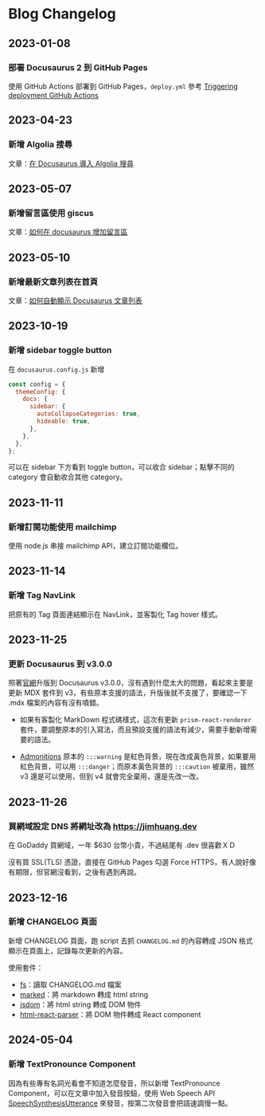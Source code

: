 # Blog Changelog

## 2023-01-08

### 部署 Docusaurus 2 到 GitHub Pages

使用 GitHub Actions 部署到 GitHub Pages，`deploy.yml` 參考 [Triggering deployment GitHub Actions](https://docusaurus.io/docs/deployment#triggering-deployment-with-github-actions)

## 2023-04-23

### 新增 Algolia 搜尋

文章：[在 Docusaurus 導入 Algolia 搜尋](/Docusaurus/algolia)

## 2023-05-07

### 新增留言區使用 giscus

文章：[如何在 docusaurus 增加留言區](/Docusaurus/giscus)

## 2023-05-10

### 新增最新文章列表在首頁

文章：[如何自動顯示 Docusaurus 文章列表](/Docusaurus/getDocList)

## 2023-10-19

### 新增 sidebar toggle button

在 `docusaurus.config.js` 新增

```js
const config = {
  themeConfig: {
    docs: {
      sidebar: {
        autoCollapseCategories: true,
        hideable: true,
      },
    },
  },
};
```

可以在 sidebar 下方看到 toggle button，可以收合 sidebar；點擊不同的 category 會自動收合其他 category。

## 2023-11-11

### 新增訂閱功能使用 mailchimp

使用 node.js 串接 mailchimp API，建立訂閱功能欄位。

## 2023-11-14

### 新增 Tag NavLink

把原有的 Tag 頁面連結顯示在 NavLink，並客製化 Tag hover 樣式。

## 2023-11-25

### 更新 Docusaurus 到 v3.0.0

照著[官網](https://docusaurus.io/docs/migration/v3)升版到 Docusaurus v3.0.0，沒有遇到什麼太大的問題，看起來主要是更新 MDX 套件到 v3，有些原本支援的語法，升版後就不支援了，要確認一下 .mdx 檔案的內容有沒有噴錯。

- 如果有客製化 MarkDown 程式碼樣式，這次有更新 `prism-react-renderer` 套件，要調整原本的引入寫法，而且預設支援的語法有減少，需要手動新增需要的語法。

- [Admonitions](https://github.com/facebook/docusaurus/pull/9308) 原本的 `:::warning` 是紅色背景，現在改成黃色背景，如果要用紅色背景，可以用 `:::danger`；而原本黃色背景的 `:::caution` 被棄用，雖然 v3 還是可以使用，但到 v4 就會完全棄用，還是先改一改。

## 2023-11-26

### 買網域設定 DNS 將網址改為 https://jimhuang.dev

在 GoDaddy 買網域，一年 $630 台幣小貴，不過結尾有 .dev 很喜歡ＸＤ

沒有買 SSL(TLS) 憑證，直接在 GitHub Pages 勾選 Force HTTPS，有人說好像有期限，但官網沒看到，之後有遇到再說。

## 2023-12-16

### 新增 CHANGELOG 頁面

新增 CHANGELOG 頁面，跑 script 去抓 `CHANGELOG.md` 的內容轉成 JSON 格式顯示在頁面上，記錄每次更新的內容。

使用套件：

- [fs](https://www.npmjs.com/package/fs)：讀取 CHANGELOG.md 檔案
- [marked](https://www.npmjs.com/package/marked)：將 markdown 轉成 html string
- [jsdom](https://www.npmjs.com/package/jsdom)：將 html string 轉成 DOM 物件
- [html-react-parser](https://www.npmjs.com/package/html-react-parser)：將 DOM 物件轉成 React component

## 2024-05-04

### 新增 TextPronounce Component

因為有些專有名詞光看會不知道怎麼發音，所以新增 TextPronounce Component，可以在文章中加入發音按鈕，使用 Web Speech API [SpeechSynthesisUtterance](https://developer.mozilla.org/en-US/docs/Web/API/SpeechSynthesisUtterance) 來發音，按第二次發音會把語速調慢一點。
